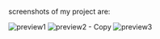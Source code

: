 screenshots of my project are:

![preview1](https://github.com/user-attachments/assets/a18a484e-4522-4978-8417-0e5a06fc5151)
![preview2 - Copy](https://github.com/user-attachments/assets/44c223ec-bb01-48c3-93fc-721125e7d54f)
![preview3](https://github.com/user-attachments/assets/d1c9da4b-13d5-4d9a-83a3-3b2565c778ac)

